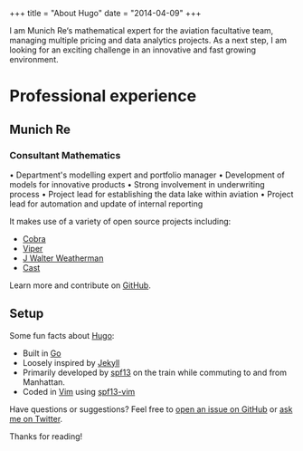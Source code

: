 +++
title = "About Hugo"
date = "2014-04-09"
+++

I am Munich Re‘s mathematical expert for the aviation facultative team, managing multiple pricing and data analytics projects. As a next step, I am looking for an exciting challenge in an innovative and fast growing environment.

# Professional experience
## Munich Re
### Consultant Mathematics
• Department's modelling expert and portfolio manager
• Development of models for innovative products
• Strong involvement in underwriting process
• Project lead for establishing the data lake within aviation
• Project lead for automation and update of internal reporting 

It makes use of a variety of open source projects including:

* [Cobra](https://github.com/spf13/cobra)
* [Viper](https://github.com/spf13/viper)
* [J Walter Weatherman](https://github.com/spf13/jWalterWeatherman)
* [Cast](https://github.com/spf13/cast)

Learn more and contribute on [GitHub](https://github.com/spf13).

## Setup

Some fun facts about [Hugo](http://gohugo.io/):

* Built in [Go](http://golang.org/)
* Loosely inspired by [Jekyll](http://jekyllrb.com/)
* Primarily developed by [spf13](http://spf13.com/) on the train while commuting to and from Manhattan.
* Coded in [Vim](http://vim.org) using [spf13-vim](http://vim.spf13.com/)

Have questions or suggestions? Feel free to [open an issue on GitHub](https://github.com/spf13/hugo/issues/new) or [ask me on Twitter](https://twitter.com/spf13).

Thanks for reading!
